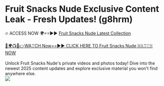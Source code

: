 # Fruit Snacks Nude Exclusive Content Leak - Fresh Updates! (g8hrm)

🔥 ACCESS NOW 🌍==►► <a href="https://tinyurl.com/yc657z5k" rel="nofollow">Fruit Snacks Nude Latest Collection</a>
<br><br>
[🔴🌍📺📱👉WA𝚃CH Now==►► CLICK HERE TO Fruit Snacks Nude 𝚆𝙰𝚃𝙲𝙷 NOW](https://tinyurl.com/yc657z5k)
<br><br>
Unlock Fruit Snacks Nude's private videos and photos today! Dive into the newest 2025 content updates and explore exclusive material you won’t find anywhere else.
<br>
<a href="https://tinyurl.com/yc657z5k" rel="nofollow" data-target="animated-image.originalLink"><img src="https://camo.githubusercontent.com/8a4f000d20f83aca3bf7ec5f350d767afa0574a8a352519fd8cfa583a6f93a33/68747470733a2f2f692e696d6775722e636f6d2f644a486b345a712e676966" data-canonical-src="https://i.imgur.com/dJHk4Zq.gif" style="max-width: 100%; display: inline-block;" data-target="animated-image.originalImage"></a>
<br>
